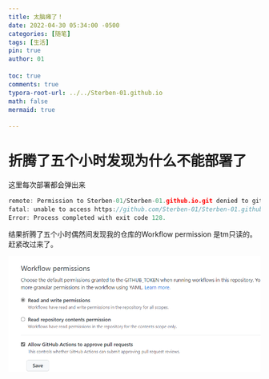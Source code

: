 ```yaml
---
title: 太脑瘫了！
date: 2022-04-30 05:34:00 -0500
categories: [随笔]
tags: [生活]
pin: true
author: 01

toc: true
comments: true
typora-root-url: ../../Sterben-01.github.io
math: false
mermaid: true

---
```


# 折腾了五个小时发现为什么不能部署了 

这里每次部署都会弹出来

```c++
remote: Permission to Sterben-01/Sterben-01.github.io.git denied to github-actions[bot]. 
fatal: unable to access https://github.com/Sterben-01/Sterben-01.github.io/: The requested URL returned error: 403 
Error: Process completed with exit code 128.
```

结果折腾了五个小时偶然间发现我的仓库的Workflow permission 是tm只读的。赶紧改过来了。

![微信图片_20220430053643](/assets/blog_res/2021-04-30-new.assets/%E5%BE%AE%E4%BF%A1%E5%9B%BE%E7%89%87_20220430053643.png)